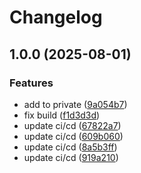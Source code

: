 # Changelog

## 1.0.0 (2025-08-01)


### Features

* add to private ([9a054b7](https://github.com/yogaprasetya22/gotokopedia/commit/9a054b7f5b45c6729403426ecfb3d469cdfcfb42))
* fix build ([f1d3d3d](https://github.com/yogaprasetya22/gotokopedia/commit/f1d3d3df6892c78b826a8a5507b0aec62e64228c))
* update ci/cd ([67822a7](https://github.com/yogaprasetya22/gotokopedia/commit/67822a77e38e492e21a7f8fdd94c0cea36fbbdc9))
* update ci/cd ([609b060](https://github.com/yogaprasetya22/gotokopedia/commit/609b060926a47b350795b1bc4d3903d8f7b344ac))
* update ci/cd ([8a5b3ff](https://github.com/yogaprasetya22/gotokopedia/commit/8a5b3ff79124a9a743e95f05e21776e8986951c0))
* update ci/cd ([919a210](https://github.com/yogaprasetya22/gotokopedia/commit/919a2102593db088b8a1d02fa0be482b425fd24c))
